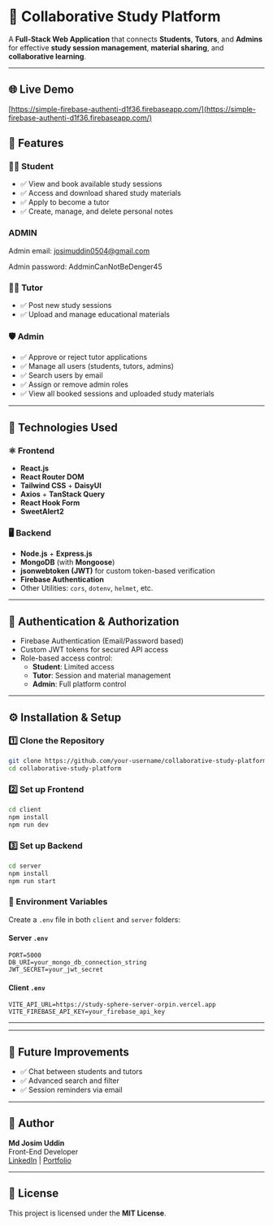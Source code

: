 # 📘 Collaborative Study Platform

A **Full-Stack Web Application** that connects **Students**, **Tutors**, and **Admins** for effective **study session management**, **material sharing**, and **collaborative learning**.

---

## 🌐 Live Demo

[https://simple-firebase-authenti-d1f36.firebaseapp.com/](https://simple-firebase-authenti-d1f36.firebaseapp.com/)

## 🚀 Features

### 👨‍🎓 Student

- ✅ View and book available study sessions
- ✅ Access and download shared study materials
- ✅ Apply to become a tutor
- ✅ Create, manage, and delete personal notes

### ADMIN

Admin email: josimuddin0504@gmail.com

Admin password: AddminCanNotBeDenger45

### 🧑‍🏫 Tutor

- ✅ Post new study sessions
- ✅ Upload and manage educational materials

### 🛡️ Admin

- ✅ Approve or reject tutor applications
- ✅ Manage all users (students, tutors, admins)
- ✅ Search users by email
- ✅ Assign or remove admin roles
- ✅ View all booked sessions and uploaded study materials

---

## 🧩 Technologies Used

### ⚛️ Frontend

- **React.js**
- **React Router DOM**
- **Tailwind CSS** + **DaisyUI**
- **Axios** + **TanStack Query**
- **React Hook Form**
- **SweetAlert2**

### 🖥️ Backend

- **Node.js** + **Express.js**
- **MongoDB** (with **Mongoose**)
- **jsonwebtoken (JWT)** for custom token-based verification
- **Firebase Authentication**
- Other Utilities: `cors`, `dotenv`, `helmet`, etc.

---

## 🔐 Authentication & Authorization

- Firebase Authentication (Email/Password based)
- Custom JWT tokens for secured API access
- Role-based access control:
  - **Student**: Limited access
  - **Tutor**: Session and material management
  - **Admin**: Full platform control

---

## ⚙️ Installation & Setup

### 1️⃣ Clone the Repository

```bash
git clone https://github.com/your-username/collaborative-study-platform.git
cd collaborative-study-platform
```

### 2️⃣ Set up Frontend

```bash
cd client
npm install
npm run dev
```

### 3️⃣ Set up Backend

```bash
cd server
npm install
npm run start
```

### 🔑 Environment Variables

Create a `.env` file in both `client` and `server` folders:

#### Server `.env`

```
PORT=5000
DB_URI=your_mongo_db_connection_string
JWT_SECRET=your_jwt_secret
```

#### Client `.env`

```
VITE_API_URL=https://study-sphere-server-orpin.vercel.app
VITE_FIREBASE_API_KEY=your_firebase_api_key
```

---

---

## 📌 Future Improvements

- ✅ Chat between students and tutors
- ✅ Advanced search and filter
- ✅ Session reminders via email

---

## 🙌 Author

**Md Josim Uddin**  
Front-End Developer  
[LinkedIn](https://www.linkedin.com/in/mdjosimuddin198/) | [Portfolio](https://josimuddin198.vercel.app/)

---

## 📝 License

This project is licensed under the **MIT License**.
